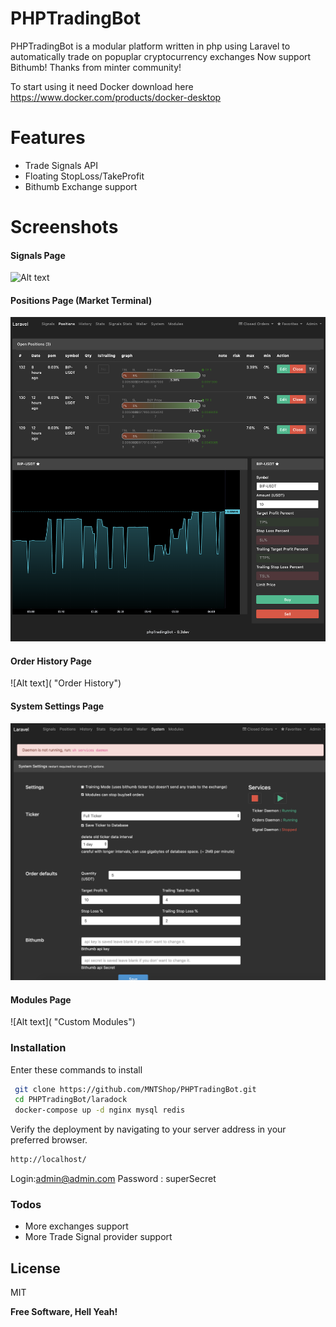 # PHPTradingBot


PHPTradingBot is a modular platform written in php using Laravel to automatically trade on popuplar cryptocurrency exchanges
Now support Bithumb! Thanks from minter community!

To start using it need Docker download here https://www.docker.com/products/docker-desktop

# Features

  - Trade Signals API 
  - Floating StopLoss/TakeProfit
  - Bithumb Exchange support


# Screenshots
#### Signals Page
![Alt text]( "Signals")
#### Positions Page (Market Terminal)
![Alt text]( public/images/Market_Terminal.png?raw=true "Market Terminal")
#### Order History Page
![Alt text]( "Order History")
#### System Settings Page
![Alt text]( public/images/system_pref.png?raw=true "System Settings")
#### Modules Page
![Alt text]( "Custom Modules")



### Installation

Enter these commands to install 

```sh
 git clone https://github.com/MNTShop/PHPTradingBot.git
 cd PHPTradingBot/laradock
 docker-compose up -d nginx mysql redis

```


Verify the deployment by navigating to your server address in your preferred browser.

```sh
http://localhost/
```
Login:admin@admin.com
Password : superSecret
### Todos

 - More exchanges support
 - More Trade Signal provider support

License
----

MIT


**Free Software, Hell Yeah!**
